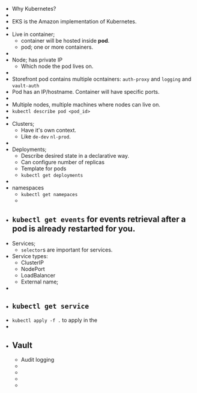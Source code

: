 - Why Kubernetes?
-
- EKS is the Amazon implementation of Kubernetes.
-
- Live in container;
	- container will be hosted inside **pod**.
	- pod; one or more containers.
-
- Node; has private IP
	- Which node the pod lives on.
-
- Storefront pod contains multiple ocntainers: `auth-proxy` and `logging` and `vault-auth`
- Pod has an IP/hostname. Container will have specific ports.
-
- Multiple nodes, multiple machines where nodes can live on.
- `kubectl describe pod <pod_id>`
-
- Clusters;
	- Have it's own context.
	- Like `de-dev` `nl-prod`.
-
- Deployments;
	- Describe desired state in a declarative way.
	- Can configure number of replicas
	- Template for pods
	- `kubectl get deployments`
-
- namespaces
	- `kubectl get namepaces`
	-
- `kubectl get events` for events retrieval after a pod is already restarted for you.
	-
- Services;
	- `selector`s are important for services.
- Service types:
	- ClusterIP
	- NodePort
	- LoadBalancer
	- External name;
-
- `kubectl get service`
	-
- `kubectl apply -f .` to apply in the
-
- ## Vault
	- Audit logging
	-
	-
	-
	-